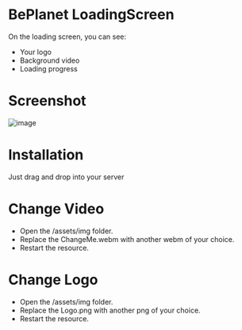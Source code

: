 # BePlanet LoadingScreen
On the loading screen, you can see:
- Your logo
- Background video
- Loading progress

# Screenshot
![image](https://github.com/r1mess/FiveM-LoadingScreen-TheCrew2-Style/assets/162052849/dbcd8acf-e476-462d-a84a-f6a59724c9a0)

# Installation
Just drag and drop into your server

# Change Video
- Open the /assets/img folder.
- Replace the ChangeMe.webm with another webm of your choice.
- Restart the resource.

# Change Logo
- Open the /assets/img folder.
- Replace the Logo.png with another png of your choice.
- Restart the resource.
